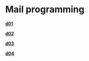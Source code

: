 # Mail programming



[**d01**]

[**d02**]

[**d03**]

[**d04**]

[**d01**]: https://github.com/lisy0123/Mail_Programming/blob/master/d01/README.md
[**d02**]: https://github.com/lisy0123/Mail_Programming/blob/master/d02/README.md
[**d03**]: https://github.com/lisy0123/Mail_Programming/blob/master/d03/README.md
[**d04**]: https://github.com/lisy0123/Mail_Programming/blob/master/d04/README.md